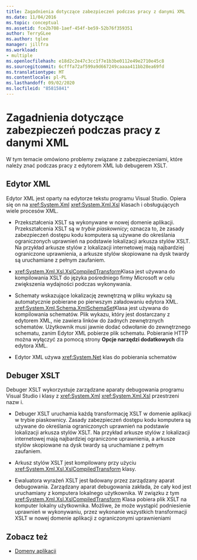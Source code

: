 ```yaml
---
title: Zagadnienia dotyczące zabezpieczeń podczas pracy z danymi XML
ms.date: 11/04/2016
ms.topic: conceptual
ms.assetid: fce2b708-1aef-454f-be59-52b76f359351
author: TerryGLee
ms.author: tglee
manager: jillfra
ms.workload:
- multiple
ms.openlocfilehash: e18d2c2e47c3cc1f7e1b3be0112e49e2710e45c8
ms.sourcegitcommit: 6cfffa72af599a9d667249caaaa411bb28ea69fd
ms.translationtype: MT
ms.contentlocale: pl-PL
ms.lasthandoff: 09/02/2020
ms.locfileid: "85815841"
---
```

# <a name="security-considerations-when-working-with-xml-data"></a>Zagadnienia dotyczące zabezpieczeń podczas pracy z danymi XML

W tym temacie omówiono problemy związane z zabezpieczeniami, które należy znać podczas pracy z edytorem XML lub debugerem XSLT.

## <a name="xml-editor"></a>Edytor XML

Edytor XML jest oparty na edytorze tekstu programu Visual Studio. Opiera się on na <xref:System.Xml> <xref:System.Xml.Xsl> klasach i obsługujących wiele procesów XML.

- Przekształcenia XSLT są wykonywane w nowej domenie aplikacji. Przekształcenia XSLT są w *trybie piaskownicy*; oznacza to, że zasady zabezpieczeń dostępu kodu komputera są używane do określania ograniczonych uprawnień na podstawie lokalizacji arkusza stylów XSLT. Na przykład arkusze stylów z lokalizacji internetowej mają najbardziej ograniczone uprawnienia, a arkusze stylów skopiowane na dysk twardy są uruchamiane z pełnym zaufaniem.

- <xref:System.Xml.Xsl.XslCompiledTransform>Klasa jest używana do kompilowania XSLT do języka pośredniego firmy Microsoft w celu zwiększenia wydajności podczas wykonywania.

- Schematy wskazujące lokalizację zewnętrzną w pliku wykazu są automatycznie pobierane po pierwszym załadowaniu edytora XML. <xref:System.Xml.Schema.XmlSchemaSet>Klasa jest używana do kompilowania schematów. Plik wykazu, który jest dostarczany z edytorem XML, nie zawiera linków do żadnych zewnętrznych schematów. Użytkownik musi jawnie dodać odwołanie do zewnętrznego schematu, zanim Edytor XML pobierze plik schematu. Pobieranie HTTP można wyłączyć za pomocą strony **Opcje narzędzi dodatkowych** dla edytora XML.

- Edytor XML używa <xref:System.Net> klas do pobierania schematów

## <a name="xslt-debugger"></a>Debuger XSLT

Debuger XSLT wykorzystuje zarządzane aparaty debugowania programu Visual Studio i klasy z <xref:System.Xml> <xref:System.Xml.Xsl> przestrzeni nazw i.

- Debuger XSLT uruchamia każdą transformację XSLT w domenie aplikacji w trybie piaskownicy. Zasady zabezpieczeń dostępu kodu komputera są używane do określania ograniczonych uprawnień na podstawie lokalizacji arkusza stylów XSLT. Na przykład arkusze stylów z lokalizacji internetowej mają najbardziej ograniczone uprawnienia, a arkusze stylów skopiowane na dysk twardy są uruchamiane z pełnym zaufaniem.

- Arkusz stylów XSLT jest kompilowany przy użyciu <xref:System.Xml.Xsl.XslCompiledTransform> klasy.

- Ewaluatora wyrażeń XSLT jest ładowany przez zarządzany aparat debugowania. Zarządzany aparat debugowania zakłada, że cały kod jest uruchamiany z komputera lokalnego użytkownika. W związku z tym <xref:System.Xml.Xsl.XslCompiledTransform> Klasa pobiera plik XSLT na komputer lokalny użytkownika. Możliwe, że może wystąpić podniesienie uprawnień w wykonywaniu, przez wykonanie wszystkich transformacji XSLT w nowej domenie aplikacji z ograniczonymi uprawnieniami

## <a name="see-also"></a>Zobacz też

- [Domeny aplikacji](/dotnet/framework/app-domains/application-domains)